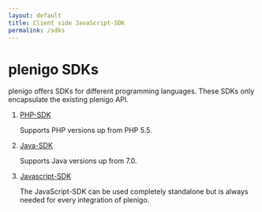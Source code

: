 ```yaml
---
layout: default
title: Client side JavaScript-SDK
permalink: /sdks
---
```


# plenigo SDKs

plenigo offers SDKs for different programming languages. These SDKs only encapsulate the existing plenigo API. 

1. [PHP-SDK](/sdks/php)

   Supports PHP versions up from PHP 5.5.
   
2. [Java-SDK](https://github.com/plenigo/plenigo_java_sdk/wiki)

   Supports Java versions up from 7.0.
   
3. [Javascript-SDK](/sdks/javascript)

   The JavaScript-SDK can be used completely standalone but is always needed for every integration of plenigo.